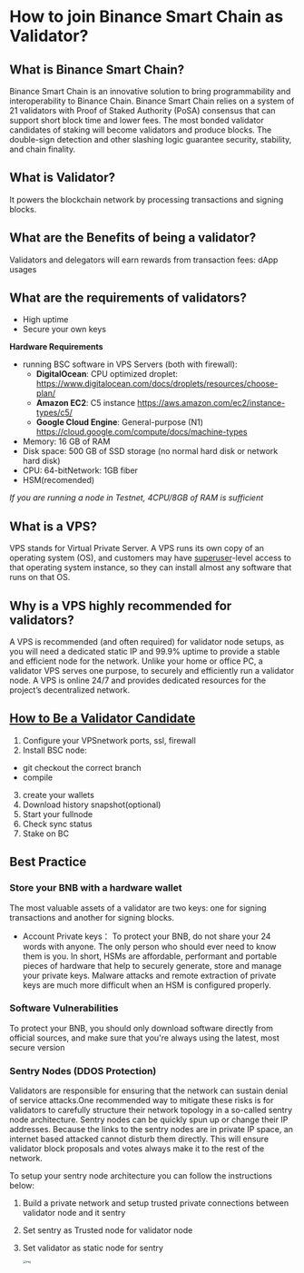 # How to join Binance Smart Chain as Validator?

## What is Binance Smart Chain?

Binance Smart Chain is an innovative solution to bring programmability and interoperability to Binance Chain. Binance Smart Chain relies on a system of 21 validators with Proof of Staked Authority (PoSA) consensus that can support short block time and lower fees. The most bonded validator candidates of staking will become validators and produce blocks. The double-sign detection and other slashing logic guarantee security, stability, and chain finality.

## What is Validator?

It powers the blockchain network by processing transactions and signing blocks.

## What are the Benefits of being a validator?

Validators and delegators will earn rewards from transaction fees: dApp usages

## What are the requirements of validators?

* High uptime
* Secure your own keys

**Hardware Requirements**
* running BSC software in VPS Servers (both with firewall):
	* **DigitalOcean**: CPU optimized droplet: https://www.digitalocean.com/docs/droplets/resources/choose-plan/
	* **Amazon EC2**: C5 instance https://aws.amazon.com/ec2/instance-types/c5/
	* **Google Cloud Engine**: General-purpose (N1) https://cloud.google.com/compute/docs/machine-types
*  Memory: 16 GB of RAM
*  Disk space: 500 GB of SSD storage (no normal hard disk or network hard disk)
*  CPU: 64-bitNetwork: 1GB fiber
*  HSM(recomended)

*If you are running a node in Testnet, 4CPU/8GB of RAM is sufficient*

## What is a VPS?

VPS stands for Virtual Private Server. A VPS runs its own copy of an operating system (OS), and customers may have [superuser](https://en.wikipedia.org/wiki/Superuser)-level access to that operating system instance, so they can install almost any software that runs on that OS.

## Why is a VPS highly recommended for validators?

A VPS is recommended (and often required) for validator node setups, as you will need a dedicated static IP and 99.9% uptime to provide a stable and efficient node for the network. Unlike your home or office PC, a validator VPS serves one purpose, to securely and efficiently run a validator node. A VPS is online 24/7 and provides dedicated resources for the project’s decentralized network.

## [How to Be a Validator Candidate](candidate.md)
1. Configure your VPSnetwork ports, ssl, firewall
2. Install BSC node:
* git checkout the correct branch
* compile
3. create your wallets
4. Download history snapshot(optional)
5. Start your fullnode
6. Check sync status
7. Stake on BC

## Best Practice

### Store your BNB with a hardware wallet

The most valuable assets of a validator are two keys: one for signing transactions and another for signing blocks.
* Account Private keys：
To protect your BNB, do not share your 24 words with anyone. The only person who should ever need to know them is you. In short, HSMs are affordable, performant and portable pieces of hardware that help to securely generate, store and manage your private keys. Malware attacks and remote extraction of private keys are much more difficult when an HSM is configured properly.

### Software Vulnerabilities
To protect your BNB, you should only download software directly from official sources, and make sure that you're always using the latest, most secure version

### Sentry Nodes (DDOS Protection)

Validators are responsible for ensuring that the network can sustain denial of service attacks.One recommended way to mitigate these risks is for validators to carefully structure their network topology in a so-called sentry node architecture.
Sentry nodes can be quickly spun up or change their IP addresses. Because the links to the sentry nodes are in private IP space, an internet based attacked cannot disturb them directly. This will ensure validator block proposals and votes always make it to the rest of the network.

To setup your sentry node architecture you can follow the instructions below:
1. Build a private network and setup trusted private connections between validator node and it sentry
2. Set sentry as Trusted node for validator node
3. Set validator as static node for sentry


   <img src="https://lh3.googleusercontent.com/w6notWcdyEXayM592WuI5xcpysFqgkwwBSX3sBZFIc34SHrKewZYlNMBMyGBPs375ez78i4gZmbnMyMn3Ry5s6Z6qTejatPYdDXL67moRhGmAQsjNNVF0CRZz10yznx13U34fKSc" alt="img" style="zoom:33%;" />
